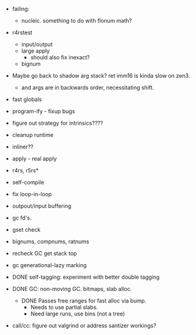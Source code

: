 
* failing:
  * nucleic.  something to do with flonum math?

* r4rstest
  * input/output
  * large apply
    * should also fix inexact?
  * bignum

* Maybe go back to shadow arg stack? ret imm16 is kinda slow on zen3.
  * and args are in backwards order, necessitating shift.
* fast globals
* program-ify - fixup bugs

* figure out strategy for intrinsics????
* cleanup runtime
* inliner?? 
* apply - real apply

* r4rs, r5rs*
* self-compile
* fix loop-in-loop
* outpout/input buffering
* gc fd's.
* gset check
* bignums, compnums, ratnums

* recheck GC get stack top
* gc generational-lazy marking

* DONE self-tagging: experiment with better double tagging

* DONE GC: non-moving GC. bitmaps, slab alloc.  
  * DONE Passes free ranges for fast alloc via bump.
	* Needs to use partial slabs.
	* Need large runs, use bins (not a tree)

* call/cc: figure out valgrind or address santizer workings?
